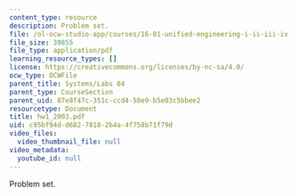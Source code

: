 ```yaml
---
content_type: resource
description: Problem set.
file: /ol-ocw-studio-app/courses/16-01-unified-engineering-i-ii-iii-iv-fall-2005-spring-2006/c95bf94dd68278102b4a4f758b71f79d_hw1_2003.pdf
file_size: 39855
file_type: application/pdf
learning_resource_types: []
license: https://creativecommons.org/licenses/by-nc-sa/4.0/
ocw_type: OCWFile
parent_title: Systems/Labs 04
parent_type: CourseSection
parent_uid: 87e8f47c-351c-ccd4-50e9-b5e03c5bbee2
resourcetype: Document
title: hw1_2003.pdf
uid: c95bf94d-d682-7810-2b4a-4f758b71f79d
video_files:
  video_thumbnail_file: null
video_metadata:
  youtube_id: null
---
```

Problem set.